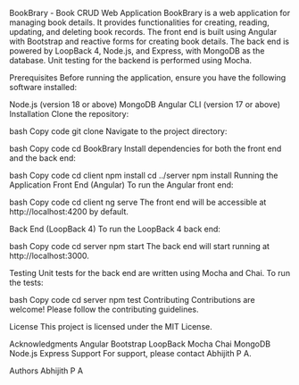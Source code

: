 BookBrary - Book CRUD Web Application
BookBrary is a web application for managing book details. It provides functionalities for creating, reading, updating, and deleting book records. The front end is built using Angular with Bootstrap and reactive forms for creating book details. The back end is powered by LoopBack 4, Node.js, and Express, with MongoDB as the database. Unit testing for the backend is performed using Mocha.

Prerequisites
Before running the application, ensure you have the following software installed:

Node.js (version 18 or above)
MongoDB
Angular CLI (version 17 or above)
Installation
Clone the repository:

bash
Copy code
git clone <repository-url>
Navigate to the project directory:

bash
Copy code
cd BookBrary
Install dependencies for both the front end and the back end:

bash
Copy code
cd client
npm install
cd ../server
npm install
Running the Application
Front End (Angular)
To run the Angular front end:

bash
Copy code
cd client
ng serve
The front end will be accessible at http://localhost:4200 by default.

Back End (LoopBack 4)
To run the LoopBack 4 back end:

bash
Copy code
cd server
npm start
The back end will start running at http://localhost:3000.

Testing
Unit tests for the back end are written using Mocha and Chai. To run the tests:

bash
Copy code
cd server
npm test
Contributing
Contributions are welcome! Please follow the contributing guidelines.

License
This project is licensed under the MIT License.

Acknowledgments
Angular
Bootstrap
LoopBack
Mocha
Chai
MongoDB
Node.js
Express
Support
For support, please contact Abhijith P A.

Authors
Abhijith P A
